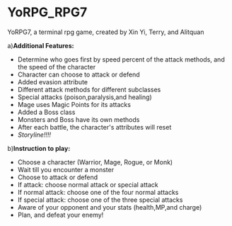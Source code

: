 # YoRPG_RPG7
YoRPG7, a terminal rpg game, created by Xin Yi, Terry, and Alitquan

a)**Additional Features:**
  - Determine who goes first by speed percent of the attack methods, and the speed of the character
  - Character can choose to attack or defend
  - Added evasion attribute
  - Different attack methods for different subclasses
  - Special attacks (poison,paralysis,and healing)
  - Mage uses Magic Points for its attacks
  - Added a Boss class
  - Monsters and Boss have its own methods
  - After each battle, the character's attributes will reset
  - *Storyline!!!!*
 
  
  
b)**Instruction to play:**
  - Choose a character (Warrior, Mage, Rogue, or Monk)
  - Wait till you encounter a monster
  - Choose to attack or defend
  - If attack: choose normal attack or special attack
  - If normal attack: choose one of the four normal attacks
  - If special attack: choose one of the three special attacks
  - Aware of your opponent and your stats (health,MP,and charge)
  - Plan, and defeat your enemy!

